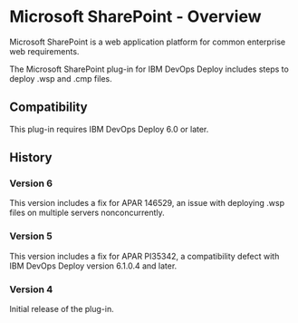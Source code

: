 
# Microsoft SharePoint - Overview

Microsoft SharePoint is a web application platform for common enterprise web requirements.

The Microsoft SharePoint plug-in for IBM DevOps Deploy includes steps to deploy .wsp and .cmp files.

## Compatibility

This plug-in requires IBM DevOps Deploy 6.0 or later.

## History

### Version 6

This version includes a fix for APAR 146529, an issue with deploying .wsp files on multiple servers nonconcurrently.

### Version 5

This version includes a fix for APAR PI35342, a compatibility defect with IBM DevOps Deploy version 6.1.0.4 and later.

### Version 4

Initial release of the plug-in.

